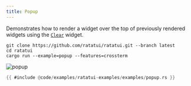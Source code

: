 ```yaml
---
title: Popup
---
```


Demonstrates how to render a widget over the top of previously rendered widgets using the
[`Clear`](https://docs.rs/ratatui/latest/ratatui/widgets/struct.Clear.html) widget.

```shell title=run example
git clone https://github.com/ratatui/ratatui.git --branch latest
cd ratatui
cargo run --example=popup --features=crossterm
```

![popup](popup.gif)

```rust title=popup.rs
{{ #include @code/examples/ratatui-examples/examples/popup.rs }}
```
